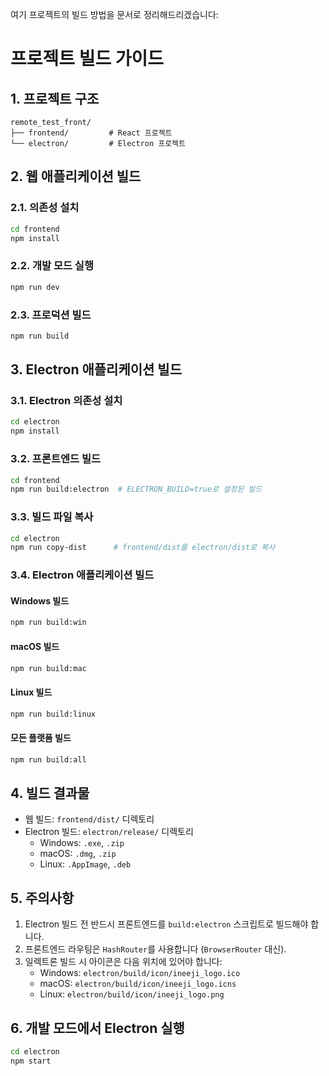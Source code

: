 여기 프로젝트의 빌드 방법을 문서로 정리해드리겠습니다:

# 프로젝트 빌드 가이드

## 1. 프로젝트 구조
```
remote_test_front/
├── frontend/         # React 프로젝트
└── electron/         # Electron 프로젝트
```

## 2. 웹 애플리케이션 빌드

### 2.1. 의존성 설치
```bash
cd frontend
npm install
```

### 2.2. 개발 모드 실행
```bash
npm run dev
```

### 2.3. 프로덕션 빌드
```bash
npm run build
```

## 3. Electron 애플리케이션 빌드

### 3.1. Electron 의존성 설치
```bash
cd electron
npm install
```

### 3.2. 프론트엔드 빌드
```bash
cd frontend
npm run build:electron  # ELECTRON_BUILD=true로 설정된 빌드
```

### 3.3. 빌드 파일 복사
```bash
cd electron
npm run copy-dist      # frontend/dist를 electron/dist로 복사
```

### 3.4. Electron 애플리케이션 빌드

#### Windows 빌드
```bash
npm run build:win
```

#### macOS 빌드
```bash
npm run build:mac
```

#### Linux 빌드
```bash
npm run build:linux
```

#### 모든 플랫폼 빌드
```bash
npm run build:all
```

## 4. 빌드 결과물

- 웹 빌드: `frontend/dist/` 디렉토리
- Electron 빌드: `electron/release/` 디렉토리
  - Windows: `.exe`, `.zip`
  - macOS: `.dmg`, `.zip`
  - Linux: `.AppImage`, `.deb`

## 5. 주의사항

1. Electron 빌드 전 반드시 프론트엔드를 `build:electron` 스크립트로 빌드해야 합니다.
2. 프론트엔드 라우팅은 `HashRouter`를 사용합니다 (`BrowserRouter` 대신).
3. 일렉트론 빌드 시 아이콘은 다음 위치에 있어야 합니다:
   - Windows: `electron/build/icon/ineeji_logo.ico`
   - macOS: `electron/build/icon/ineeji_logo.icns`
   - Linux: `electron/build/icon/ineeji_logo.png`

## 6. 개발 모드에서 Electron 실행
```bash
cd electron
npm start
```
